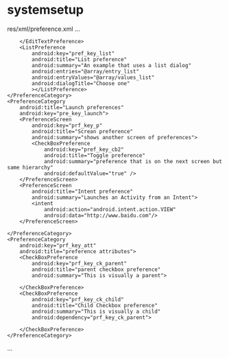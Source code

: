 # systemsetup
res/xml/preference.xml
...
<?xml version="1.0" encoding="utf-8"?>
<PreferenceScreen xmlns:android="http://schemas.android.com/apk/res/android">
    <PreferenceCategory
        android:title="In-line preferences"
        android:key="pref_key_in">
        <CheckBoxPreference
            android:key="pref_key_cb"
            android:title="Checkbox preference"
            android:summary="This is a checkbox"
            android:defaultValue="true" />
    </PreferenceCategory>
    <PreferenceCategory
        android:title="Dialog-based preferences"
        android:key="pref_key_dialog">
        <EditTextPreference
            android:key="pref_key_et"
            android:title="Edit text preference"
            android:summary="An example that uses an edit text dialog">

        </EditTextPreference>
        <ListPreference
            android:key="pref_key_list"
            android:title="List preference"
            android:summary="An example that uses a list dialog"
            android:entries="@array/entry_list"
            android:entryValues="@array/values_list"
            android:dialogTitle="Choose one"
            ></ListPreference>
    </PreferenceCategory>
    <PreferenceCategory
        android:title="Launch preferences"
        android:key="pre_key_launch">
        <PreferenceScreen
            android:key="prf_key_p"
            android:title="Screan preference"
            android:summary="shows another screen of preferences">
            <CheckBoxPreference
                android:key="pref_key_cb2"
                android:title="Toggle preference"
                android:summary="preference that is on the next screen but same hierarchy"
                android:defaultValue="true" />
        </PreferenceScreen>
        <PreferenceScreen
            android:title="Intent preference"
            android:summary="Launches an Activity from an Intent">
            <intent
                android:action="android.intent.action.VIEW"
                android:data="http://www.baidu.com"/>
        </PreferenceScreen>

    </PreferenceCategory>
    <PreferenceCategory
        android:key="prf_key_att"
        android:title="preference attributes">
        <CheckBoxPreference
            android:key="prf_key_ck_parent"
            android:title="parent checkbox preference"
            android:summary="This is visually a parent">

        </CheckBoxPreference>
        <CheckBoxPreference
            android:key="prf_key_ck_child"
            android:title="Child Checkbox preference"
            android:summary="This is visually a child"
            android:dependency="prf_key_ck_parent">

        </CheckBoxPreference>
    </PreferenceCategory>
</PreferenceScreen>
...
